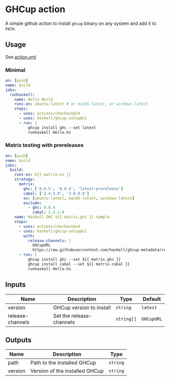 # GHCup action

A simple github action to install `ghcup` binary on any system and
add it to `PATH`.

## Usage

See [action.yml](action.yml)

### Minimal

```yml
on: [push]
name: build
jobs:
  runhaskell:
    name: Hello World
    runs-on: ubuntu-latest # or macOS-latest, or windows-latest
    steps:
      - uses: actions/checkout@v4
      - uses: haskell/ghcup-setup@v1
      - run: |
          ghcup install ghc --set latest
          runhaskell Hello.hs
```

### Matrix testing with prereleases

```yml
on: [push]
name: build
jobs:
  build:
    runs-on: ${{ matrix.os }}
    strategy:
      matrix:
        ghc: ['8.6.5', '8.8.4', 'latest-prerelease']
        cabal: ['2.4.1.0', '3.0.0.0']
        os: [ubuntu-latest, macOS-latest, windows-latest]
        exclude:
          - ghc: 8.8.4
            cabal: 2.4.1.0
    name: Haskell GHC ${{ matrix.ghc }} sample
    steps:
      - uses: actions/checkout@v4
      - uses: haskell/ghcup-setup@v1
        with:
          release-channels: |
            GHCupURL
            https://raw.githubusercontent.com/haskell/ghcup-metadata/refs/heads/master/ghcup-prereleases-0.0.8.yaml
      - run: |
          ghcup install ghc --set ${{ matrix.ghc }}
          ghcup install cabal --set ${{ matrix.cabal }}
          runhaskell Hello.hs
```

## Inputs

| Name             | Description              | Type       | Default    |
|------------------|--------------------------|------------|------------|
| version          | GHCup version to install | `string`   | `latest`   |
| release-channels | Set the release-channels | `string[]` | `GHCupURL` |

## Outputs

| Name    | Description                    | Type     |
|---------|--------------------------------|----------|
| path    | Path to the installed GHCup    | `string` |
| version | Version of the installed GHCup | `string` |

